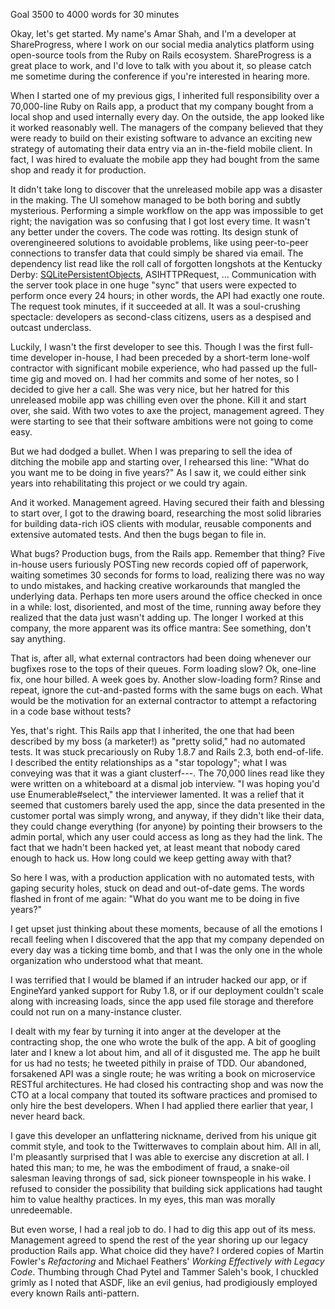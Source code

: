 Goal 3500 to 4000 words for 30 minutes

Okay, let's get started. My name's Amar Shah, and I'm a developer at
ShareProgress, where I work on our social media analytics platform using
open-source tools from the Ruby on Rails ecosystem. ShareProgress is a
great place to work, and I'd love to talk with you about it, so please
catch me sometime during the conference if you're interested in hearing
more.

When I started one of my previous gigs, I inherited full responsibility
over a 70,000-line Ruby on Rails app, a product that my company bought
from a local shop and used internally every day. On the outside, the app
looked like it worked reasonably well. The managers of the company
believed that they were ready to build on their existing software to
advance an exciting new strategy of automating their data entry via an
in-the-field mobile client. In fact, I was hired to evaluate the mobile
app they had bought from the same shop and ready it for production.

It didn't take long to discover that the unreleased mobile app was a
disaster in the making. The UI somehow managed to be both boring and
subtly mysterious. Performing a simple workflow on the app was impossible
to get right; the navigation was so confusing that I got lost every time.
It wasn't any better under the covers. The code was rotting. Its design
stunk of overengineered solutions to avoidable problems, like using
peer-to-peer connections to transfer data that could simply be shared
via email. The dependency list read like the roll call of forgotten
longshots at the Kentucky Derby:
[SQLitePersistentObjects](http://stackoverflow.com/a/3066689/2157021),
ASIHTTPRequest, ... Communication with the server took place in one
huge "sync" that users were expected to perform once every 24 hours;
in other words, the API had exactly one route. The request took minutes,
if it succeeded at all. It was a soul-crushing spectacle: developers
as second-class citizens, users as a despised and outcast underclass.

Luckily, I wasn't the first developer to see this. Though I was the first
full-time developer in-house, I had been preceded by a short-term lone-wolf
contractor with significant mobile experience, who had passed up the
full-time gig and moved on. I had her commits and some of her notes,
so I decided to give her a call. She was very nice, but her hatred for
this unreleased mobile app was chilling even over the phone. Kill it and
start over, she said. With two votes to axe the project, management agreed.
They were starting to see that their software ambitions were not going to
come easy.

But we had dodged a bullet. When I was preparing to sell the idea of
ditching the mobile app and starting over, I rehearsed this line:
"What do you want me to be doing in five years?" As I saw it, we could
either sink years into rehabilitating this project or we could try again.

And it worked. Management agreed. Having secured their faith and blessing
to start over, I got to the drawing board, researching the most solid
libraries for building data-rich iOS clients with modular, reusable
components and extensive automated tests. And then the bugs began to
file in.

What bugs? Production bugs, from the Rails app. Remember that thing?
Five in-house users furiously POSTing new records copied off of
paperwork, waiting sometimes 30 seconds for forms to load, realizing
there was no way to undo mistakes, and hacking creative workarounds
that mangled the underlying data. Perhaps ten more users around the office
checked in once in a while: lost, disoriented, and most of the
time, running away before they realized that the data just wasn't
adding up. The longer I worked at this company, the more apparent was
its office mantra: See something, don't say anything.

That is, after all, what external contractors had been doing whenever
our bugfixes rose to the tops of their queues. Form loading slow? Ok,
one-line fix, one hour billed. A week goes by. Another slow-loading form?
Rinse and repeat, ignore the cut-and-pasted forms with the same bugs on
each. What would be the motivation for an external contractor
to attempt a refactoring in a code base without tests?

Yes, that's right. This Rails app that I inherited, the one that had
been described by my boss (a marketer!) as "pretty solid," had no
automated tests. It was stuck precariously on Ruby 1.8.7 and Rails 2.3,
both end-of-life. I described the entity relationships as a "star
topology"; what I was conveying was that it was a giant clusterf---.
The 70,000 lines read like they were written on a whiteboard at a
dismal job interview. "I was hoping you'd use Enumerable#select,"
the interviewer lamented. It was a relief that it seemed that customers
barely used the app, since the data presented in the customer portal
was simply wrong, and anyway, if they didn't like their data, they
could change everything (for anyone) by pointing their browsers to
the admin portal, which any user could access as long as they had the
link. The fact that we hadn't been hacked yet, at least meant that
nobody cared enough to hack us. How long could we keep getting away
with that?

So here I was, with a production application with no automated tests,
with gaping security holes, stuck on dead and out-of-date gems. The
words flashed in front of me again: "What do you want me to be doing
in five years?"

I get upset just thinking about these moments, because of all the
emotions I recall feeling when I discovered that the app that my
company depended on every day was a ticking time bomb, and that I
was the only one in the whole organization who understood what that
meant.

I was terrified that I would be blamed if an intruder hacked our
app, or if EngineYard yanked support for Ruby 1.8, or if our deployment
couldn't scale along with increasing loads, since the app used file
storage and therefore could not run on a many-instance cluster.

I dealt with my fear by turning it into anger at the developer at
the contracting shop, the one who wrote the bulk of the app. A bit
of googling later and I knew a lot about him, and all of it disgusted me.
The app he built for us had no tests; he tweeted pithily in praise
of TDD. Our abandoned, forsakened API was a single route; he was
writing a book on microservice RESTful architectures. He had closed
his contracting shop and was now the CTO at a local company that
touted its software practices and promised to only hire the best
developers. When I had applied there earlier that year, I never
heard back.

I gave this developer an unflattering nickname, derived from his
unique git commit style, and took to the Twitterwaves to complain
about him. All in all, I'm pleasantly surprised that I was able to
exercise any discretion at all. I hated this man; to me, he was
the embodiment of fraud, a snake-oil salesman leaving throngs of
sad, sick pioneer townspeople in his wake. I refused to consider
the possibility that building sick applications had taught him
to value healthy practices. In my eyes, this man was morally
unredeemable.

But even worse, I had a real job to do. I had to dig this app out
of its mess. Management agreed to spend the rest of the year shoring
up our legacy production Rails app. What choice did they have?
I ordered copies of Martin Fowler's _Refactoring_ and Michael Feathers'
_Working Effectively with Legacy Code_. Thumbing through Chad Pytel and
Tammer Saleh's book, I chuckled grimly as I noted that ASDF, like
an evil genius, had prodigiously employed every known Rails anti-pattern.

